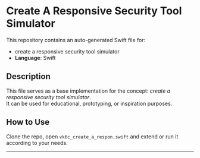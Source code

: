 # Create A Responsive Security Tool Simulator

This repository contains an auto-generated Swift file for:

- create a responsive security tool simulator
- **Language**: Swift

## Description

This file serves as a base implementation for the concept: *create a responsive security tool simulator*.  
It can be used for educational, prototyping, or inspiration purposes.

## How to Use

Clone the repo, open `vk6c_create_a_respon.swift` and extend or run it according to your needs.

---


